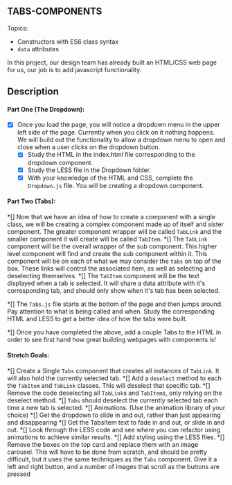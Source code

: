 **TABS-COMPONENTS**
----------------------------------

Topics:
* Constructors with ES6 class syntax
* `data` attributes

In this project, our design team has already built an HTML/CSS web page for us, our job is to add javascript functionality. 

## Description

#### Part One (The Dropdown):
*[x] Once you load the page, you will notice a dropdown menu in the upper left side of the page. Currently when you click on it nothing happens. We will build out the functionality to allow a dropdown menu to open and close when a user clicks on the dropdown button.
  *[x] Study the HTML in the index.html file corresponding to the dropdown component.
  *[x] Study the LESS file in the Dropdown folder. 
  *[x] With your knowledge of the HTML and CSS, complete the `Dropdown.js` file. You will be creating a dropdown component.

#### Part Two (Tabs):
*[] Now that we have an idea of how to create a component with a single class, we will be creating a complex component made up of itself and sister component. The greater component wrapper will be called `TabLink` and the smaller component it will create will be called `TabItem`.
  *[] The `TabLink` component will be the overall wrapper of the sub component. This higher level component will find and create the sub component within it. This component will be on each of what we may consider the `tabs` on top of the box. These links will control the associated item, as well as selecting and deselecting themselves.
  *[] The `TabItem` component will be the text displayed when a tab is selected. It will share a data attribute with it's corresponding tab, and should only show when it's tab has been selected.

*[] The `Tabs.js` file starts at the bottom of the page and then jumps around. Pay attention to what is being called and when. Study the corresponding HTML and LESS to get a better idea of how the tabs were built.

*[] Once you have completed the above, add a couple Tabs to the HTML in order to see first hand how great building webpages with components is!

#### Stretch Goals:
*[] Create a Single `Tabs` component that creates all instances of `TabLink`. It will also hold the currently selected tab. 
  *[] Add a `deselect` method to each the `TabItem` and `TabLink` classes. This will deselect that specific tab.
  *[] Remove the code deselecting all `TabLink`s and `TabItem`s, only relying on the deselect method.
  *[] `Tabs` should deselect the currently selected tab each time a new tab is selected. 
*[] Animations. (Use the animation library of your choice)
  *[] Get the dropdown to slide in and out, rather than just appearing and disappearing
  *[] Get the TabsItem text to fade in and out, or slide in and out.
  *[] Look through the LESS code and see where you can refactor using animations to achieve similar results.
*[] Add styling using the LESS files.
*[] Remove the boxes on the top card and replace them with an image carousel. This will have to be done from scratch, and should be pretty difficult, but it uses the same techniques as the `Tabs` component. Give it a left and right button, and a number of images that scroll as the buttons are pressed
  
